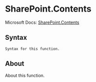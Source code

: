 ---
---

# SharePoint.Contents

Microsoft Docs: [SharePoint.Contents](https://docs.microsoft.com/en-us/powerquery-m/sharepoint-contents)

## Syntax

```
Syntax for this function.
```

## About

About this function.

